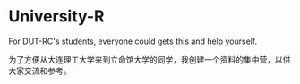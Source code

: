 # University-R
For DUT-RC's students, everyone could gets this and help yourself.

为了方便从大连理工大学来到立命馆大学的同学，我创建一个资料的集中营，以供大家交流和参考。
